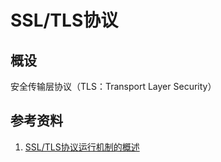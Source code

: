 # SSL/TLS协议

## 概设

安全传输层协议（TLS：Transport Layer Security）

## 参考资料

1. [SSL/TLS协议运行机制的概述](https://www.ruanyifeng.com/blog/2014/02/ssl_tls.html)
